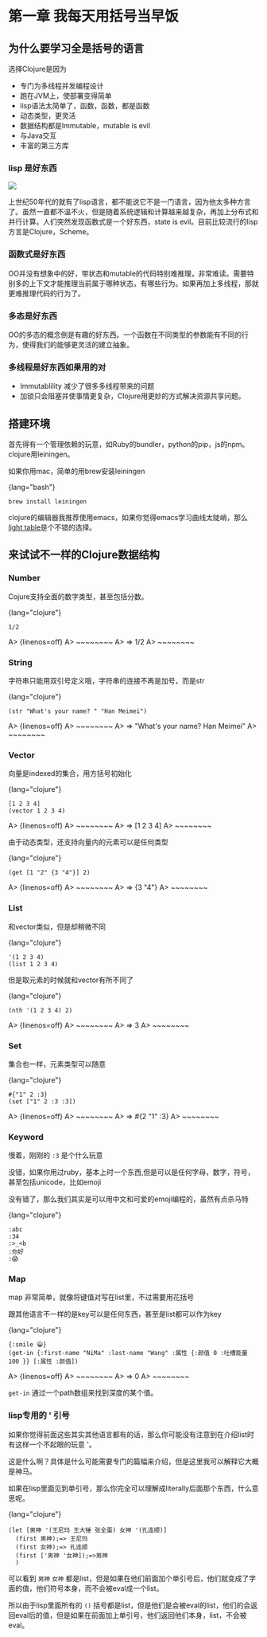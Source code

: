 # 第一章  我每天用括号当早饭<a id="sec-1" name="sec-1"></a>

## 为什么要学习全是括号的语言<a id="sec-1-1" name="sec-1-1"></a>

选择Clojure是因为

-   专门为多线程并发编程设计
-   跑在JVM上，使部署变得简单
-   lisp语法太简单了，函数，函数，都是函数
-   动态类型，更灵活
-   数据结构都是Immutable，mutable is evil
-   与Java交互
-   丰富的第三方库

### lisp 是好东西<a id="sec-1-1-1" name="sec-1-1-1"></a>

![](//imgs.xkcd.com/comics/lisp_cycles.png)

上世纪50年代的就有了lisp语言，都不能说它不是一门语言，因为他太多种方言了。虽然一直都不温不火，但是随着系统逻辑和计算越来越复杂，再加上分布式和并行计算。人们突然发现函数式是一个好东西，state is evil。目前比较流行的lisp方言是Clojure，Scheme。

### 函数式是好东西<a id="sec-1-1-2" name="sec-1-1-2"></a>

OO并没有想象中的好，带状态和mutable的代码特别难推理，非常难读。需要特别多的上下文才能推理当前属于哪种状态，有哪些行为。如果再加上多线程，那就更难推理代码的行为了。

### 多态是好东西<a id="sec-1-1-3" name="sec-1-1-3"></a>

OO的多态的概念倒是有趣的好东西。一个函数在不同类型的参数能有不同的行为，使得我们的能够更灵活的建立抽象。

### 多线程是好东西如果用的对<a id="sec-1-1-4" name="sec-1-1-4"></a>

-   Immutablility 减少了很多多线程带来的问题
-   加锁只会阻塞并使事情更复杂，Clojure用更妙的方式解决资源共享问题。

## 搭建环境<a id="sec-1-2" name="sec-1-2"></a>

首先得有一个管理依赖的玩意，如Ruby的bundler，python的pip，js的npm。clojure用leiningen。

如果你用mac，简单的用brew安装leiningen

{lang="bash"}
~~~~~~~~
brew install leiningen
~~~~~~~~

clojure的编辑器我推荐使用emacs，如果你觉得emacs学习曲线太陡峭，那么[light table](http://lighttable.com/)是个不错的选择。

## 来试试不一样的Clojure数据结构<a id="sec-1-3" name="sec-1-3"></a>

### Number<a id="sec-1-3-1" name="sec-1-3-1"></a>

Cojure支持全面的数字类型，甚至包括分数。

{lang="clojure"}
~~~~~~~~
1/2
~~~~~~~~

A> {linenos=off}
A> ~~~~~~~~
A> => 1/2
A> ~~~~~~~~

### String<a id="sec-1-3-2" name="sec-1-3-2"></a>

字符串只能用双引号定义哦，字符串的连接不再是加号，而是str

{lang="clojure"}
~~~~~~~~
(str "What's your name? " "Han Meimei")
~~~~~~~~

A> {linenos=off}
A> ~~~~~~~~
A> => "What's your name? Han Meimei"
A> ~~~~~~~~

### Vector<a id="sec-1-3-3" name="sec-1-3-3"></a>

向量是indexed的集合，用方括号初始化

{lang="clojure"}
~~~~~~~~
[1 2 3 4]
(vector 1 2 3 4)
~~~~~~~~

A> {linenos=off}
A> ~~~~~~~~
A> => [1 2 3 4]
A> ~~~~~~~~

由于动态类型，还支持向量内的元素可以是任何类型

{lang="clojure"}
~~~~~~~~
(get [1 "2" {3 "4"}] 2)
~~~~~~~~

A> {linenos=off}
A> ~~~~~~~~
A> => {3 "4"}
A> ~~~~~~~~

### List<a id="sec-1-3-4" name="sec-1-3-4"></a>

和vector类似，但是却稍微不同

{lang="clojure"}
~~~~~~~~
'(1 2 3 4)
(list 1 2 3 4)
~~~~~~~~

但是取元素的时候就和vector有所不同了

{lang="clojure"}
~~~~~~~~
(nth '(1 2 3 4) 2)
~~~~~~~~

A> {linenos=off}
A> ~~~~~~~~
A> => 3
A> ~~~~~~~~

### Set<a id="sec-1-3-5" name="sec-1-3-5"></a>

集合也一样，元素类型可以随意

{lang="clojure"}
~~~~~~~~
#{"1" 2 :3}
(set ["1" 2 :3 :3])
~~~~~~~~

A> {linenos=off}
A> ~~~~~~~~
A> => #{2 "1" :3}
A> ~~~~~~~~

### Keyword<a id="sec-1-3-6" name="sec-1-3-6"></a>

慢着，刚刚的 `:3` 是个什么玩意

没错，如果你用过ruby，基本上时一个东西,但是可以是任何字母，数字，符号，甚至包括unicode，比如emoji

没有错了，那么我们其实是可以用中文和可爱的emoji编程的，虽然有点杀马特

{lang="clojure"}
~~~~~~~~
:abc
:34
:>_<b
:你好
:😱
~~~~~~~~

### Map<a id="sec-1-3-7" name="sec-1-3-7"></a>

map 非常简单，就像将键值对写在list里，不过需要用花括号

跟其他语言不一样的是key可以是任何东西，甚至是list都可以作为key

{lang="clojure"}
~~~~~~~~
{:smile 😀}
(get-in {:first-name "NiMa" :last-name "Wang" :属性 {:颜值 0 :吐槽能量 100 }} [:属性 :颜值])

~~~~~~~~

A> {linenos=off}
A> ~~~~~~~~
A> => 0
A> ~~~~~~~~

`get-in` 通过一个path数组来找到深度的某个值。

### lisp专用的 ' 引号<a id="sec-1-3-8" name="sec-1-3-8"></a>

如果你觉得前面这些其实其他语言都有的话，那么你可能没有注意到在介绍list时有这样一个不起眼的玩意 '。

这是什么啊？具体是什么可能需要专门的篇幅来介绍，但是这里我可以解释它大概是神马。

如果在lisp里面见到单引号，那么你完全可以理解成literally后面那个东西，什么意思呢。

{lang="clojure"}
~~~~~~~~
(let [男神 '(王尼玛 王大锤 张全蛋) 女神 '(孔连顺)]
  (first 男神);=> 王尼玛
  (first 女神);=> 孔连顺
  (first ['男神 '女神]);=>男神
  )

~~~~~~~~

可以看到 `男神` `女神` 都是list，但是如果在他们前面加个单引号后，他们就变成了字面的值，他们符号本身，而不会被eval成一个list。

所以由于lisp里面所有的 `()` 括号都是list，但是他们是会被eval的list，他们的会返回eval后的值，但是如果在前面加上单引号，他们返回他们本身，list，不会被eval。

### <a id="sec-1-3-9" name="sec-1-3-9"></a>


